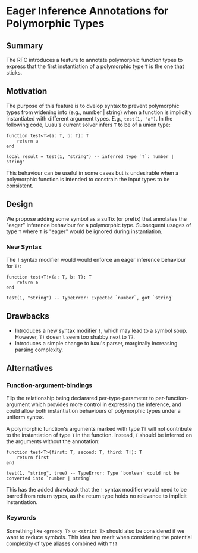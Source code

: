 # Eager Inference Annotations for Polymorphic Types

## Summary  

The RFC introduces a feature to annotate polymorphic function types to express that the first instantiation of a polymorphic type `T` is the one that sticks. 

## Motivation  

The purpose of this feature is to dvelop syntax to prevent polymorphic types from widening into (e.g., number | string) when a function is implicitly instantiated with different argument types. E.g., `test(1, "a")`. In the following code, Luau's current solver infers `T` to be of a union type:

```luau
function test<T>(a: T, b: T): T
    return a
end

local result = test(1, "string") -- inferred type `T`: number | string"
```

This behaviour can be useful in some cases but is undesirable when a polymorphic function is intended to constrain the input types to be consistent.

## Design  

We propose adding some symbol as a suffix (or prefix) that annotates the "eager" inference behaviour for a polymorphic type.
Subsequent usages of type `T` where `T` is "eager" would be ignored during instantiation.

### New Syntax

The `!` syntax modifier would would enforce an eager inference behaviour for `T!`:

```luau
function test<T!>(a: T, b: T): T
    return a
end

test(1, "string") -- TypeError: Expected `number`, got `string`
```

## Drawbacks  

- Introduces a new syntax modifier `!`, which may lead to a symbol soup. However, `T!` doesn't seem too shabby next to `T?`.
- Introduces a simple change to luau's parser, marginally increasing parsing complexity.

## Alternatives  
### Function-argument-bindings
Flip the relationship being declarared per-type-parameter to per-function-argument which provides more control in expressing the inference, and could allow both instantiation behaviours of polymorphic types under a uniform syntax.

A polymorphic function's arguments marked with type `T!` will not contribute to the instantiation of type `T` in the function. Instead, `T` should be inferred on the arguments without the annotation:

```luau
function test<T>(first: T, second: T, third: T!): T
    return first
end

test(1, "string", true) -- TypeError: Type `boolean` could not be converted into `number | string`
```

This has the added drawback that the `!` syntax modifier would need to be barred from return types, as the return type holds no relevance to implicit instantiation.


### Keywords
Something like `<greedy T>` or `<strict T>` should also be considered if we want to reduce symbols. This idea has merit when considering the potential complexity of type aliases combined with `T!?`
